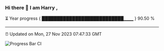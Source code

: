 ### Hi there 👋 I am Harry , 

⏳ Year progress { ███████████████████████████▁▁▁ } 90.50 %

---

⏰ Updated on Mon, 27 Nov 2023 07:47:33 GMT

![Progress Bar CI](https://github.com/duykhang68/duykhang68/workflows/Progress%20Bar%20CI/badge.svg)
